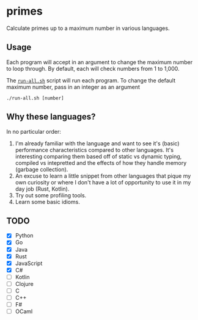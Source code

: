 # primes
Calculate primes up to a maximum number in various languages.

## Usage
Each program will accept in an argument to change the maximum number to loop through. 
By default, each will check numbers from 1 to 1,000.

The [`run-all.sh`](run-all.sh) script will run each program. To change the default
maximum number, pass in an integer as an argument

```shell
./run-all.sh [number]
```

## Why these languages?
In no particular order:
1. I'm already familiar with the language and want to see it's (basic) performance characteristics 
   compared to other languages. It's interesting comparing them based off of static vs dynamic typing,
   compiled vs intepretted and the effects of how they handle memory (garbage collection).
2. An excuse to learn a little snippet from other languages that pique my own curiosity or where I don't have
   a lot of opportunity to use it in my day job (Rust, Kotlin).
3. Try out some profiling tools.
4. Learn some basic idioms.

## TODO
- [x] Python
- [x] Go
- [x] Java
- [x] Rust
- [x] JavaScript
- [x] C#
- [ ] Kotlin
- [ ] Clojure
- [ ] C
- [ ] C++
- [ ] F#
- [ ] OCaml
